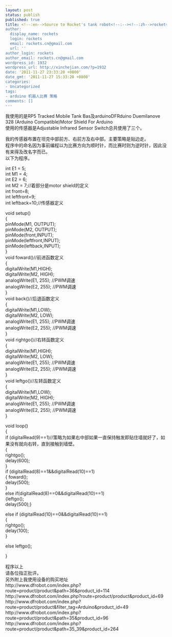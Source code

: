 ```yaml
---
layout: post
status: publish
published: true
title: <!--:en-->Source to Rocket's tank robot<!--:--><!--:zh-->rockets的坦克机器人的程序及策略<!--:-->
author:
  display_name: rockets
  login: rockets
  email: rockets.cn@gmail.com
  url: ''
author_login: rockets
author_email: rockets.cn@gmail.com
wordpress_id: 1932
wordpress_url: http://xinchejian.com/?p=1932
date: '2011-11-27 23:33:20 +0800'
date_gmt: '2011-11-27 15:33:20 +0800'
categories:
- Uncategorized
tags:
- arduino 机器人比赛 策略
comments: []
---
```

<p>我使用的是RP5 Tracked Mobile Tank Bas及arduinoDFRduino Duemilanove 328 (Arduino Compatible)Motor Shield For Arduino<br />
使用的传感器是Adjustable Infrared Sensor Switch总共使用了三个。</p>
<p>我的传感器布置在坦克中部前方、右前方及右中部。主要策略是贴边走。<br />
程序中的命名因为事前编程以为比赛方向为顺时针，而比赛时则为逆时针，因此没有来得及改名字而已。<br />
以下为程序。</p>
<p>int E1 = 5;<br />
int M1 = 4;<br />
int E2 = 6;<br />
int M2 = 7;//着部分是motor shield的定义<br />
int front=8;<br />
int leftfront=9;<br />
int leftback=10;//传感器定义</p>
<p>void setup()<br />
{<br />
    pinMode(M1, OUTPUT);<br />
    pinMode(M2, OUTPUT);<br />
    pinMode(front,INPUT);<br />
    pinMode(leftfront,INPUT);<br />
    pinMode(leftback,INPUT);<br />
 }<br />
 void foward()//前进函数定义<br />
 {<br />
    digitalWrite(M1,HIGH);<br />
    digitalWrite(M2, HIGH);<br />
    analogWrite(E1, 255);   //PWM调速<br />
    analogWrite(E2, 255);   //PWM调速<br />
     }<br />
     void back()//后退函数定义<br />
     {<br />
    digitalWrite(M1,LOW);<br />
    digitalWrite(M2, LOW);<br />
    analogWrite(E1, 255);   //PWM调速<br />
    analogWrite(E2, 255);   //PWM调速<br />
  }<br />
  void rightgo()//右转函数定义<br />
  {<br />
    digitalWrite(M1,HIGH);<br />
    digitalWrite(M2, LOW);<br />
    analogWrite(E1, 255);   //PWM调速<br />
    analogWrite(E2, 255);   //PWM调速<br />
  }<br />
  void leftgo()//左转函数定义<br />
  {<br />
    digitalWrite(M1,LOW);<br />
    digitalWrite(M2, HIGH);<br />
    analogWrite(E1, 255);   //PWM调速<br />
    analogWrite(E2, 255);   //PWM调速<br />
  }</p>
<p>void loop()<br />
{<br />
if (digitalRead(9)==1)//策略为如果右中部如果一直保持触发即贴住墙就好了，如果没有就向右转，直到接触到墙壁。<br />
{<br />
  rightgo();<br />
delay(600);<br />
}<br />
  if (digitalRead(8)==1&&digitalRead(10)==1)<br />
{  foward();<br />
delay(500);<br />
}<br />
 else if(digitalRead(8)==0&&digitalRead(10)==1)<br />
{leftgo();<br />
delay(500);}</p>
<p>else if (digitalRead(10)==0&&digitalRead(10)==1)<br />
{<br />
rightgo();<br />
delay(100);<br />
}</p>
<p>else leftgo();</p>
<p>}</p>
<p>程序以上<br />
请各位指正批评。<br />
另外附上我使用设备的购买地址<br />
http://www.dfrobot.com/index.php?route=product/product&path=36&product_id=114<br />
http://www.dfrobot.com/index.php?route=product/product&product_id=69<br />
http://www.dfrobot.com/index.php?route=product/product&filter_tag=Arduino&product_id=49<br />
http://www.dfrobot.com/index.php?route=product/product&path=35&product_id=96<br />
http://www.dfrobot.com/index.php?route=product/product&path=35_39&product_id=264</p>
